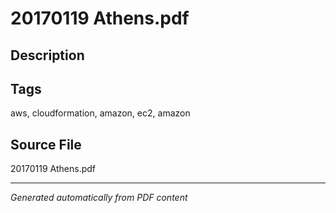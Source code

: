 # 20170119 Athens.pdf

## Description

## Tags
aws, cloudformation, amazon, ec2, amazon

## Source File
20170119 Athens.pdf

---
*Generated automatically from PDF content*
